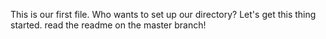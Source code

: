 This is our first file.
Who wants to set up our directory? Let's get this thing started.
read the readme on the master branch!
